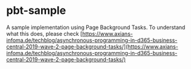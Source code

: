 # pbt-sample
A sample implementation using Page Background Tasks. To understand what this does, please check [https://www.axians-infoma.de/techblog/asynchronous-programming-in-d365-business-central-2019-wave-2-page-background-tasks/](https://www.axians-infoma.de/techblog/asynchronous-programming-in-d365-business-central-2019-wave-2-page-background-tasks/)
